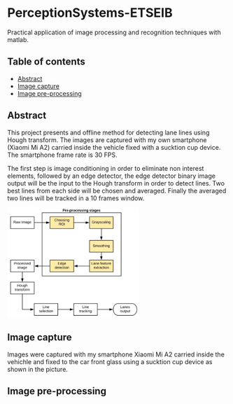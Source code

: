 # PerceptionSystems-ETSEIB
Practical application of image processing and recognition techniques with matlab.

## Table of contents

* [Abstract](#abstract)
* [Image capture](#image-capture)
* [Image pre-processing](#image-pre-processing)

## Abstract
This project presents and offline method for detecting lane lines using Hough transform.
The images are captured with my own smartphone (Xiaomi Mi A2) carried inside the vehicle fixed with a sucktion cup device. The smartphone frame rate is 30 FPS.

The first step is image conditioning in order to eliminate non interest elements, followed by an edge detector, the edge detector binary image output will be the input to the Hough transform in order to detect lines. Two best lines from each side will be chosen and averaged. Finally the averaged two lines will be tracked in a 10 frames window.

<img src="/Video_Demos/img/pipeline.JPG" width="300">


## Image capture
Images were captured with my smartphone Xiaomi Mi A2 carried inside the vehichle and fixed to the car front glass using a sucktion cup device as shown in the picture.

## Image pre-processing
